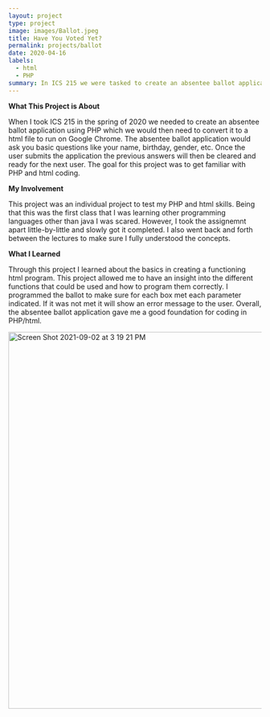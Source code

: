 ```yaml
---
layout: project
type: project
image: images/Ballot.jpeg
title: Have You Voted Yet?
permalink: projects/ballot
date: 2020-04-16
labels:
  - html
  - PHP
summary: In ICS 215 we were tasked to create an absentee ballot application that would be able to run on Google Chrome.
---
```


**What This Project is About**

When I took ICS 215 in the spring of 2020 we needed to create an absentee ballot application using PHP which we would then need to convert it to a html file to run on Google Chrome. The absentee ballot application would ask you basic questions like your name, birthday, gender, etc. Once the user submits the application the previous answers will then be cleared and ready for the next user. The goal for this project was to get familiar with PHP and html coding. 

**My Involvement**

This project was an individual project to test my PHP and html skills. Being that this was the first class that I was learning other programming languages other than java I was scared. However, I took the assignemnt apart little-by-little and slowly got it completed. I also went back and forth between the lectures to make sure I fully understood the concepts. 

**What I Learned**

Through this project I learned about the basics in creating a functioning html program. This project allowed me to have an insight into the different functions that could be used and how to program them correctly. I programmed the ballot to make sure for each box met each parameter indicated. If it was not met it will show an error message to the user. Overall, the absentee ballot application gave me a good foundation for coding in PHP/html. 

<img width="750" alt="Screen Shot 2021-09-02 at 3 19 21 PM" src="https://user-images.githubusercontent.com/89947305/132256315-cf95c8b0-a7e2-40b6-9ec1-a86526cdb89e.png">


